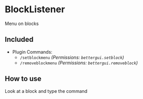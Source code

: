 # BlockListener
Menu on blocks

## Included
* Plugin Commands:
  * `/setblockmenu` *(Permissions: `bettergui.setblock`)*
  * `/removeblockmenu` *(Permissions: `bettergui.removeblock`)*
  
## How to use
Look at a block and type the command
